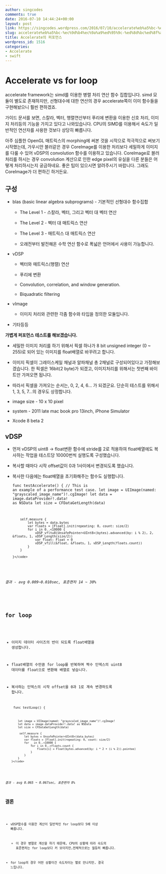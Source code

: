 ```yaml
---
author: singcodes
comments: true
date: 2016-07-10 14:44:24+00:00
layout: post
link: https://singcodes.wordpress.com/2016/07/10/accelerate%eb%a5%bc-%ec%9d%b4%ec%9a%a9%ed%95%9c-%ed%8d%bc%ed%8f%ac%eb%a8%bc%ec%8a%a4/
slug: accelerate%eb%a5%bc-%ec%9d%b4%ec%9a%a9%ed%95%9c-%ed%8d%bc%ed%8f%ac%eb%a8%bc%ec%8a%a4
title: Accelerate의 퍼포먼스
wordpress_id: 1516
categories:
- Accelerate
- swift
---
```


# Accelerate vs for loop



accelerate framework는 simd를 이용한 병렬 처리 연산 함수 집합입니다. simd 모듈이 별도로 존재하지만, 선형대수에 대한 연산의 경우 accelerate쪽이 이미 함수들을 구현해놨으니 훨씬 편하겠죠.

가이드 문서를 보면, 스칼라, 벡터, 행렬연산부터 푸리에 변환을 이용한 신호 처리, 이미지 처리등의 기능을 가지고 있다고 나와있습니다. CPU의 SIMD를 이용해서 속도가 일반적인 연산자를 사용한 것보다 상당히 빠릅니다.

아주 심플한 OpenGL 매트릭스의 morphing에 써본 것을 시작으로 적극적으로 써보기 시작했는데, 가우시안 블러같은 경우 CoreImage를 이용한 처리보다 세밀하게 이미지를 다룰 수 있어 vDSP의 convolution 함수를 이용하고 있습니다. CoreImage로 블러 처리를 하시는 경우 convolution 계산으로 인한 edge pixel의 유실을 다른 분들은 어떻게 처리하시는지 궁금하네요. 좋은 팁이 있으시면 알려주시기 바랍니다. 그래도 CoreImage가 더 편하긴 하거든요.



## 구성






    
  * blas (basic linear algebra subprograms) - 기본적인 선형대수 함수집합

    
    * The Level 1 - 스칼라, 벡터, 그리고 벡터 대 벡터 연산

    
    * The Level 2 - 벡터 대 매트릭스 연산

    
    * The Level 3 - 매트릭스 대 매트릭스 연산

    
    * 오래전부터 발전해온 수학 연산 함수로 폭넓은 언어에서 사용이 가능합니다.




    
  * vDSP

    
    * 벡터와 매트릭스(행렬) 연산

    
    * 푸리에 변환

    
    * Convolution, correlation, and window generation.

    
    * Biquadratic filtering




    
  * vImage

    
    * 이미지 처리와 관련한 각좀 함수와 타입을 정의한 모듈입니다.




    
  * 기타등등



**가볍게 퍼포먼스 테스트를 해보겠습니다.**




    
  * 세밀한 이미지 처리를 하기 위해서 픽셀 하나가 8 bit unsigned integer (0 ~ 255)로 되어 있는 이미지를 float배열로 바꾸려고 합니다.

    
  * 이미지 픽셀이 그레이스케일 채널과 알파채널 총 2채널로 구성되어있다고 가정해보겠습니다. 한 픽셀은 16bit(2 byte)가 되겠고, 이미지처리를 위해서는 첫번째 바이트만 가져오면 됩니다.

    
  * 따라서 픽셀을 가져오는 순서는, 0, 2, 4, 6... 가 되겠군요. 단순히 테스트를 위해서 1, 3, 5, 7...의 경우도 상정합니다.

    
  * image size - 10 x 10 pixel

    
  * system - 2011 late mac book pro 13inch, iPhone Simulator

    
  * Xcode 8 beta 2





## 





## vDSP






    
  * 먼저 vDSP의 uint8 -> float변환 함수에 stride를 2로 적용하여 float배열에도 복사하는 작업을 테스트당 10000번씩 실행도록 구성했습니다.

    
  * 복사할 때마다 시작 offset값이 0과 1사이에서 변경되도록 했습니다.

    
  * 복사한 다음에는 float배열을 초기화해주는 함수도 실행합니다.







    
    <code class="language-objectivec">func testAccelerate() {
            // This is an example of a performance test case.
            let image = UIImage(named: "grayscaled_image_name")!.cgImage!
            let data = image.dataProvider!.data! as NSData
            let size = CFDataGetLength(data)
            
            self.measure {
                let bytes = data.bytes
                var floats = [Float].init(repeating: 0, count: size/2)
                for i in 0..<10000 {
                    vDSP_vfltu8(UnsafePointer<UInt8>(bytes).advanced(by: i % 2), 2, &floats, 1, vDSP_Length(size/2))
                    var float: Float = 0
                    vDSP_vfill(&float, &floats, 1, vDSP_Length(floats.count))
                }
            }
      
        }</code>






_결과 - avg 0.009~0.010sec, 표준편차 14 ~ 30%_



## 





## for loop






    
  * 이미지 데이터 사이즈의 반이 되도록 float배열을 생성합니다.

    
  * float배열의 수만큼 for loop를 반복하며 짝수 인덱스의 uint8 데이터를 float으로 변환해 배열로 넣습니다.

    
  * 복사하는 인덱스의 시작 offset을 0과 1로 계속 변경하도록 합니다.







    
    <code class="language-objectivec">    func testLoop() {
            
            let image = UIImage(named: "grayscaled_image_name")!.cgImage!
            let data = image.dataProvider!.data! as NSData
            let size = CFDataGetLength(data)
            
             self.measure {
                let bytes = UnsafePointer<UInt8>(data.bytes)
                var floats = [Float].init(repeating: 0, count: size/2)
                for _ in 0..<10000 {
                    for i in 0..<floats.count {
                        floats[i] = Float(bytes.advanced(by: i * 2 + (i % 2)).pointee)
                    }
                }
            }
        }</code>






_결과 - avg 0.065 ~ 0.067sec, 표준편차 8%_



## 결론






    
  * vDSP함수를 이용한 계산이 일반적인 for loop보다 5배 이상 빠릅니다.

    
    * 이 경우 병렬로 계산을 하기 때문에, CPU의 상황에 따라 속도의 표준편차는 for loop보다 커 보이지만,전체적으로는 월등히 빠릅니다.




    
  * for loop의 경우 어떤 상황이건 속도차이는 별로 안나지만, 결국 느립니다.


